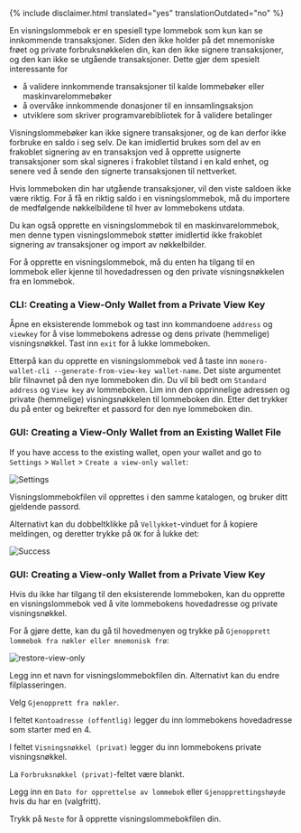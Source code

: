 {% include disclaimer.html translated="yes" translationOutdated="no" %}

En visningslommebok er en spesiell type lommebok som kun kan se innkommende
transaksjoner. Siden den ikke holder på det mnemoniske frøet og private
forbruksnøkkelen din, kan den ikke signere transaksjoner, og den kan ikke se
utgående transaksjoner. Dette gjør dem spesielt interessante for

* å validere innkommende transaksjoner til kalde lommebøker eller
  maskinvarelommebøker
* å overvåke innkommende donasjoner til en innsamlingsaksjon
* utviklere som skriver programvarebibliotek for å validere betalinger

Visningslommebøker kan ikke signere transaksjoner, og de kan derfor ikke
forbruke en saldo i seg selv. De kan imidlertid brukes som del av en
frakoblet signering av en transaksjon ved å opprette usignerte transaksjoner
som skal signeres i frakoblet tilstand i en kald enhet, og senere ved å
sende den signerte transaksjonen til nettverket.

Hvis lommeboken din har utgående transaksjoner, vil den viste saldoen ikke
være riktig. For å få en riktig saldo i en visningslommebok, må du importere
de medfølgende nøkkelbildene til hver av lommebokens utdata.

Du kan også opprette en visningslommebok til en maskinvarelommebok, men
denne typen visningslommebok støtter imidlertid ikke frakoblet signering av
transaksjoner og import av nøkkelbilder.

For å opprette en visningslommebok, må du enten ha tilgang til en lommebok
eller kjenne til hovedadressen og den private visningsnøkkelen fra en
lommebok.

### CLI: Creating a View-Only Wallet from a Private View Key

Åpne en eksisterende lommebok og tast inn kommandoene `address` og `viewkey`
for å vise lommebokens adresse og dens private (hemmelige)
visningsnøkkel. Tast inn `exit` for å lukke lommeboken.

Etterpå kan du opprette en visningslommebok ved å taste inn
`monero-wallet-cli --generate-from-view-key wallet-name`. Det siste
argumentet blir filnavnet på den nye lommeboken din. Du vil bli bedt om
`Standard address` og `View key` av lommeboken. Lim inn den opprinnelige
adressen og private (hemmelige) visningsnøkkelen til lommeboken din. Etter
det trykker du på enter og bekrefter et passord for den nye lommeboken din.

### GUI: Creating a View-Only Wallet from an Existing Wallet File

If you have access to the existing wallet, open your wallet and go to `Settings` > `Wallet` > `Create a view-only wallet`:

![Settings](/img/resources/user-guides/en/view-only/settings.png)

Visningslommebokfilen vil opprettes i den samme katalogen, og bruker ditt
gjeldende passord.

Alternativt kan du dobbeltklikke på `Vellykket`-vinduet for å kopiere
meldingen, og deretter trykke på `OK` for å lukke det:

![Success](/img/resources/user-guides/en/view-only/Success.png)

### GUI: Creating a View-only Wallet from a Private View Key

Hvis du ikke har tilgang til den eksisterende lommeboken, kan du opprette en
visningslommebok ved å vite lommebokens hovedadresse og private
visningsnøkkel.

For å gjøre dette, kan du gå til hovedmenyen og trykke på `Gjenopprett
lommebok fra nøkler eller mnemonisk frø`:

![restore-view-only](/img/resources/user-guides/en/view-only/restore-view-only.png)

Legg inn et navn for visningslommebokfilen din. Alternativt kan du endre
filplasseringen.

Velg `Gjenopprett fra nøkler`.

I feltet `Kontoadresse (offentlig)` legger du inn lommebokens hovedadresse
som starter med en 4.

I feltet `Visningsnøkkel (privat)` legger du inn lommebokens private
visningsnøkkel.

La `Forbruksnøkkel (privat)`-feltet være blankt.

Legg inn en `Dato for opprettelse av lommebok` eller `Gjenopprettingshøyde`
hvis du har en (valgfritt).

Trykk på `Neste` for å opprette visningslommebokfilen din.
